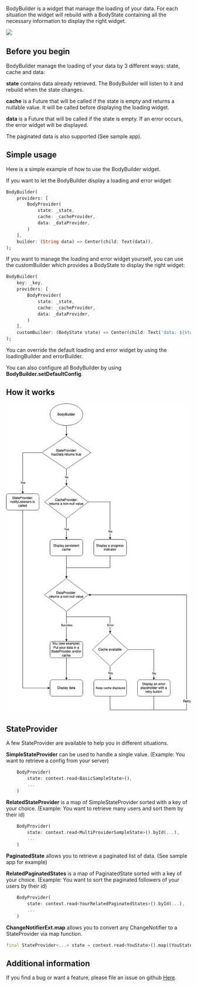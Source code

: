 BodyBuilder is a widget that manage the loading of your data. For each situation the widget will rebuild with a BodyState containing all the necessary information to display the right widget.

<img src="https://raw.githubusercontent.com/jeromecaudoux/body_builder/main/files/sample.gif" width="300" />

## Before you begin

BodyBuilder manage the loading of your data by 3 different ways: state, cache and data:

**state** contains data already retrieved. The BodyBuilder will listen to it and rebuild when the state changes.

**cache** is a Future that will be called if the state is empty and returns a nullable value. It will be called before displaying the loading widget.

**data** is a Future that will be called if the state is empty. If an error occurs, the error widget will be displayed.

The paginated data is also supported (See sample app).

## Simple usage

Here is a simple example of how to use the BodyBuilder widget.

If you want to let the BodyBuilder display a loading and error widget:
```dart
BodyBuilder(
    providers: [
        BodyProvider(
            state: _state,
            cache: _cacheProvider,
            data: _dataProvider,
        )
    ],
    builder: (String data) => Center(child: Text(data)),
);
```

If you want to manage the loading and error widget yourself, you can use the customBuilder which provides a BodyState to display the right widget:
```dart
BodyBuilder(
    key: _key,
    providers: [
        BodyProvider(
            state: _state,
            cache: _cacheProvider,
            data: _dataProvider,
        )
    ],
    customBuilder: (BodyState state) => Center(child: Text('data: ${state.data} (isCache: ${state.isCache}), error: ${state.error}, loading: ${state.loading}')),
);
```

You can override the default loading and error widget by using the loadingBuilder and errorBuilder.

You can also configure all BodyBuilder by using **BodyBuilder.setDefaultConfig**.

## How it works

<img src="https://raw.githubusercontent.com/jeromecaudoux/body_builder/main/files/diagram.jpg" width="600" />

## StateProvider

A few StateProvider are available to help you in different situations.

**SimpleStateProvider** can be used to handle a single value. (Example: You want to retrieve a config from your server)
```dart 
    BodyProvider(
        state: context.read<BasicSampleState>(),
        ...
    )
```

**RelatedStateProvider** is a map of SimpleStateProvider sorted with a key of your choice. (Example: You want to retrieve many users and sort them by their id)
```dart 
    BodyProvider(
        state: context.read<MultiProviderSampleState>().byId(...),
        ...
    )
```

**PaginatedState** allows you to retrieve a paginated list of data. (See sample app for example)

**RelatedPaginatedStates** is a map of PaginatedState sorted with a key of your choice. (Example: You want to sort the paginated followers of your users by their id)
```dart 
    BodyProvider(
        state: context.read<YourRelatedPaginatedStates>().byId(...),
        ...
    )
```

**ChangeNotifierExt.map** allows you to convert any ChangeNotifier to a StateProvider via map function.

```dart 
final StateProvider<...> state = context.read<YouState>().map((YouState state) => state.someValue);
```

## Additional information

If you find a bug or want a feature, please file an issue on github <a href="https://github.com/jeromecaudoux/body_builder/issues">Here</a>.
